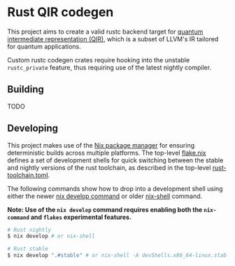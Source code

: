 # Rust QIR codegen

This project aims to create a valid rustc backend target for [quantum intermediate representation (QIR)](https://github.com/qir-alliance/qir-spec),
which is a subset of LLVM's IR tailored for quantum applications.

Custom rustc codegen crates require hooking into the unstable `rustc_private` feature,
thus requiring use of the latest nightly compiler.

## Building

TODO

## Developing

This project makes use of the [Nix package manager](https://nixos.org/) for ensuring deterministic builds
across multiple platforms. The top-level [flake.nix](flake.nix) defines a set of development shells for
quick switching between the stable and nightly versions of the rust toolchain, as described in the top-level
[rust-toolchain.toml](rust-toolchain.toml).

The following commands show how to drop into a development shell using either the newer [nix develop command](https://nixos.org/manual/nix/unstable/command-ref/new-cli/nix3-develop.html)
or older [nix-shell](https://nixos.org/manual/nix/unstable/command-ref/nix-shell.html) command.

__Note: Use of the `nix develop` command requires enabling both the `nix-command` and `flakes` experimental features.__

```bash
# Rust nightly
$ nix develop # or nix-shell

# Rust stable
$ nix develop ".#stable" # or nix-shell -A devShells.x86_64-linux.stable
```
